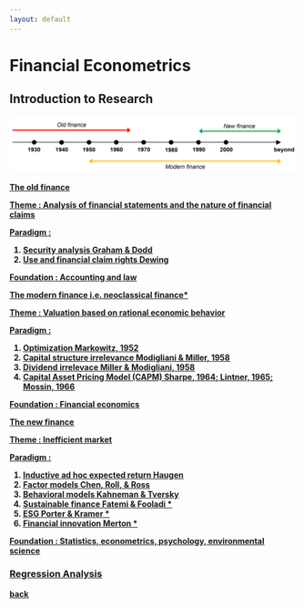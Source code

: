 ```yaml
---
layout: default
---
```


# Financial Econometrics

## Introduction to Research
![hist](/assets/img/financehistory.png)

<strong><u>The old finance<u/><strong>

Theme      : Analysis of financial statements and the nature of financial claims

Paradigm   :
1. Security analysis [Graham & Dodd](https://doi.org/10.1177/000271623517700152)
2. Use and financial claim rights [Dewing](https://doi.org/10.1177/000271623518000148)

Foundation : Accounting and law


<strong><u>The modern finance i.e. neoclassical finance*<u/><strong>

Theme      : Valuation based on rational economic behavior

Paradigm   :
1. Optimization [Markowitz, 1952](https://doi.org/10.1111/j.1540-6261.1952.tb01525.x)
2. Capital structure irrelevance [Modigliani & Miller, 1958](https://www.jstor.org/stable/1809766)
3. Dividend irrelevace [Miller & Modigliani, 1958](https://www.jstor.org/stable/2351143)
4. Capital Asset Pricing Model (CAPM) [Sharpe, 1964](https://doi.org/10.1111/j.1540-6261.1964.tb02865.x); [Lintner, 1965](https://doi.org/10.1111/j.1540-6261.1965.tb02930.x); [Mossin, 1966](https://doi.org/10.2307/1910098)

Foundation : Financial economics


<strong><u>The new finance<u/><strong>

Theme      : Inefficient market

Paradigm   :
1. Inductive ad hoc expected return [Haugen](http://dx.doi.org/10.3905/jai.2001.319015)
2. Factor models [Chen, Roll, & Ross](https://www.jstor.org/stable/2352710)
3. Behavioral models [Kahneman & Tversky](https://doi.org/10.2307/1914185)
4. Sustainable finance [Fatemi & Fooladi](https://doi.org/10.1016/j.gfj.2013.07.006) *
5. ESG [Porter & Kramer](https://hbr.org/2006/12/strategy-and-society-the-link-between-competitive-advantage-and-corporate-social-responsibility) *
6. Financial innovation [Merton](https://doi.org/10.1111/j.1745-6622.1992.tb00214.x) *

Foundation : Statistics, econometrics, psychology, environmental science 


### Regression Analysis



[back](./)
